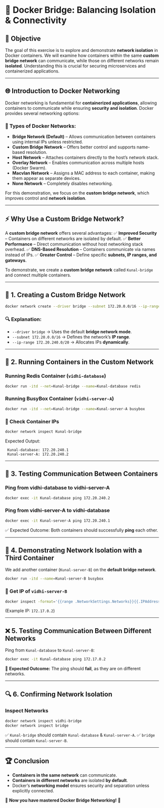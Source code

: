 # 🚀 Docker Bridge: Balancing Isolation & Connectivity

## 📌 Objective
The goal of this exercise is to explore and demonstrate **network isolation** in Docker containers. We will examine how containers within the same **custom bridge network** can communicate, while those on different networks remain **isolated**. Understanding this is crucial for securing microservices and containerized applications.  

---

## 🌐 Introduction to Docker Networking
Docker networking is fundamental for **containerized applications**, allowing containers to communicate while ensuring **security and isolation**. Docker provides several networking options:

### 🔹 Types of Docker Networks:
- **Bridge Network (Default)** – Allows communication between containers using internal IPs unless restricted.
- **Custom Bridge Network** – Offers better control and supports name-based resolution.
- **Host Network** – Attaches containers directly to the host’s network stack.
- **Overlay Network** – Enables communication across multiple hosts (Docker Swarm).
- **Macvlan Network** – Assigns a MAC address to each container, making them appear as separate devices.
- **None Network** – Completely disables networking.

For this demonstration, we focus on the **custom bridge network**, which improves control and **network isolation**.

---

## ⚡ Why Use a Custom Bridge Network?
A **custom bridge network** offers several advantages:
✅ **Improved Security** – Containers on different networks are isolated by default.
✅ **Better Performance** – Direct communication without host networking stack overhead.
✅ **DNS-Based Resolution** – Containers communicate via names instead of IPs.
✅ **Greater Control** – Define specific **subnets, IP ranges, and gateways**.

To demonstrate, we create a **custom bridge network** called `Kunal-bridge` and connect multiple containers.

---

## 🔧 1. Creating a Custom Bridge Network
```bash
docker network create --driver bridge --subnet 172.20.0.0/16 --ip-range 172.20.240.0/20 Kunal-bridge
```
### 🔍 Explanation:
- `--driver bridge` → Uses the default **bridge network mode**.
- `--subnet 172.20.0.0/16` → Defines the network’s **IP range**.
- `--ip-range 172.20.240.0/20` → Allocates IPs **dynamically**.

---

## 🚀 2. Running Containers in the Custom Network
### Running **Redis Container** (`vidhi-database`)
```bash
docker run -itd --net=Kunal-bridge --name=Kunal-database redis
```
### Running **BusyBox Container** (`vidhi-server-A`)
```bash
docker run -itd --net=Kunal-bridge --name=Kunal-server-A busybox
```

### 📌 Check Container IPs
```bash
docker network inspect Kunal-bridge
```
Expected Output:
```
 Kunal-database: 172.20.240.1
 Kunal-server-A: 172.20.240.2
```

---

## 📔 3. Testing Communication Between Containers
### Ping from **vidhi-database** to **vidhi-server-A**
```bash
docker exec -it Kunal-database ping 172.20.240.2
```
### Ping from **vidhi-server-A** to **vidhi-database**
```bash
docker exec -it Kunal-server-A ping 172.20.240.1
```
✅ Expected Outcome: Both containers should successfully **ping** each other.

---

## 🚧 4. Demonstrating Network Isolation with a Third Container
We add another container (`Kunal-server-B`) on the **default bridge network**.
```bash
docker run -itd --name=Kunal-server-B busybox
```
### 📌 Get IP of `vidhi-server-B`
```bash
docker inspect -format='{{range .NetworkSettings.Networks}}{{.IPAddress}}{{end}}' Kunal-server-B
```
(Example IP: `172.17.0.2`)

---

## ❌ 5. Testing Communication Between Different Networks
Ping from `Kunal-database` to `Kunal-server-B`:
```bash
docker exec -it Kunal-database ping 172.17.0.2
```
🚨 **Expected Outcome:** The ping should **fail**, as they are on different networks.

---

## 🔍 6. Confirming Network Isolation
### Inspect Networks
```bash
docker network inspect vidhi-bridge
docker network inspect bridge
```
✅ `Kunal-bridge` should contain `Kunal-database` & `Kunal-server-A`.
✅ `bridge` should contain `Kunal-server-B`.

---

## 🏆 Conclusion
- **Containers in the same network** can communicate.
- **Containers in different networks** are isolated **by default**.
- Docker’s **networking model** ensures security and separation unless explicitly connected.

🚀 **Now you have mastered Docker Bridge Networking!** 🎯

